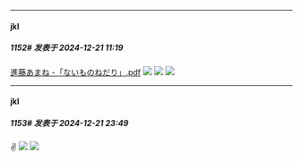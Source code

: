 ﻿
*****

####  jkl  
##### 1152#       发表于 2024-12-21 11:19

[進藤あまね -「ないものねだり」.pdf](https://drive.google.com/file/d/196wpaL4y3vYW5iXGeHCL8ppR_acXcsEQ/view?usp=sharing)
<img src="https://p.sda1.dev/20/66541a69ac65da4835531ddc54b2272b/IMG_0871.jpeg" referrerpolicy="no-referrer">
<img src="https://p.sda1.dev/20/3c472342f0a5500d3aac897d04bb14c1/IMG_0870.jpeg" referrerpolicy="no-referrer">
<img src="https://p.sda1.dev/20/bd0aaceb3768dfd9474a00ec53887d2d/IMG_0869.jpeg" referrerpolicy="no-referrer">


*****

####  jkl  
##### 1153#       发表于 2024-12-21 23:49

✌️
<img src="https://p.sda1.dev/20/61b8daf6ed2b33e00c7cced3b04199c7/IMG_4892.jpeg" referrerpolicy="no-referrer">
<img src="https://p.sda1.dev/20/f9c698fea3f9987dcda52f7e8fefd6c0/IMG_4891.jpeg" referrerpolicy="no-referrer">

